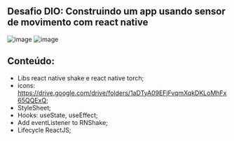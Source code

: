 ## Desafio DIO: Construindo um app usando sensor de movimento com react native

![image](https://user-images.githubusercontent.com/55409529/172925064-f64e48ff-add9-4c83-a5de-d0daae8497f4.png)
![image](https://user-images.githubusercontent.com/55409529/172925163-d6c67e14-8e31-4daa-be31-62e08efce5e6.png)

## Conteúdo:
- Libs react native shake e react native torch;
- icons: https://drive.google.com/drive/folders/1aDTyA09EFjFvqmXqkDKLoMhFx65QQExQ;
- StyleSheet;
- Hooks: useState, useEffect;
- Add eventListener to RNShake;
- Lifecycle ReactJS;

